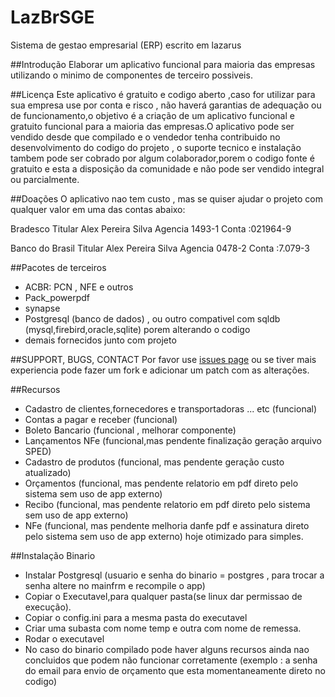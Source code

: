 # LazBrSGE
Sistema de gestao empresarial (ERP) escrito em lazarus

##Introdução
Elaborar um aplicativo funcional para maioria das empresas utilizando o minimo de componentes de terceiro possiveis.

##Licença
Este aplicativo é gratuito e codigo aberto ,caso for utilizar para sua empresa use por conta e risco , não haverá garantias de adequação ou de funcionamento,o objetivo é a criação de um aplicativo funcional e gratuito funcional para a maioria das empresas.O aplicativo pode ser vendido desde que compilado e o vendedor tenha contribuido no desenvolvimento do codigo do projeto , o suporte tecnico e instalação tambem pode ser cobrado por algum colaborador,porem o codigo fonte é gratuito e esta a disposição da comunidade e não pode ser vendido integral ou parcialmente.

##Doações
O aplicativo nao tem custo , mas se quiser ajudar o projeto com qualquer valor em uma das contas abaixo:

Bradesco 
Titular Alex Pereira Silva
Agencia 1493-1
Conta :021964-9

Banco do Brasil
Titular Alex Pereira Silva
Agencia 0478-2
Conta :7.079-3

##Pacotes de terceiros
* ACBR: PCN , NFE e outros
* Pack_powerpdf
* synapse
* Postgresql (banco de dados) , ou outro compativel com sqldb (mysql,firebird,oracle,sqlite) porem alterando o codigo
* demais fornecidos junto com projeto

##SUPPORT, BUGS, CONTACT
Por favor use [issues page](https://github.com/alexpseletr/LazBrSGE/issues) ou se tiver mais experiencia pode fazer um fork e adicionar um patch com as alterações.

##Recursos
* Cadastro de clientes,fornecedores e transportadoras ... etc (funcional)
* Contas a pagar e receber  (funcional)
* Boleto Bancario (funcional , melhorar componente)
* Lançamentos NFe (funcional,mas pendente finalização geração arquivo SPED)
* Cadastro de produtos (funcional, mas pendente geração custo atualizado)
* Orçamentos (funcional, mas pendente relatorio em pdf direto pelo sistema sem uso de app externo)
* Recibo  (funcional, mas pendente relatorio em pdf direto pelo sistema sem uso de app externo)
* NFe  (funcional, mas pendente melhoria danfe pdf e assinatura direto pelo sistema sem uso de app externo) hoje otimizado para simples.

##Instalação Binario
* Instalar Postgresql (usuario e senha do binario = postgres , para trocar a senha altere no mainfrm e recompile o app) 
* Copiar o Executavel,para qualquer pasta(se linux dar permissao de execução).
* Copiar o config.ini para a mesma pasta do executavel
* Criar uma subasta com nome temp e outra com nome de remessa.
* Rodar o executavel
* No caso do binario compilado pode haver alguns recursos ainda nao concluidos que podem não funcionar corretamente (exemplo : a senha do email para envio de orçamento que esta momentaneamente direto no codigo)
